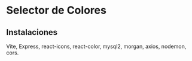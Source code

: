 # Selector de Colores

## Instalaciones
Vite, Express, react-icons, react-color, mysql2, morgan, axios, nodemon, cors.


